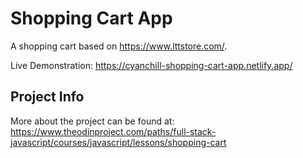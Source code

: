 # Shopping Cart App

A shopping cart based on https://www.lttstore.com/.

Live Demonstration: https://cyanchill-shopping-cart-app.netlify.app/

## Project Info

More about the project can be found at: https://www.theodinproject.com/paths/full-stack-javascript/courses/javascript/lessons/shopping-cart
